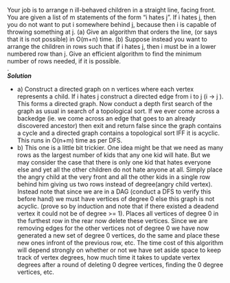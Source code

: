 Your job is to arrange n ill-behaved children in a straight line, facing front. You are given a list of m statements of the form “i hates j”. If i hates j, 
then you do not want to put i somewhere behind j, because then i is capable of throwing something at j.
(a)  Give an algorithm that orders the line, (or says that it is not possible) in O(m+n) time.
(b)  Suppose instead you want to arrange the children in rows such that if i hates j, then i must be in a lower numbered row than j. Give an efficient algorithm to find 
the minimum number of rows needed, if it is possible.   
.   
***Solution***   
* a) Construct a directed graph on n vertices where each vertex represents a child. If i hates j construct a directed edge from i to j (i -> j ).
This forms a directed graph. Now conduct a depth first search of the graph as usual in search of a topological sort. If we ever come across a backedge
(ie. we come across an edge that goes to an already discovered ancestor) then exit and return false since the graph contains a cycle and a directed
graph contains a topological sort IFF it is acyclic. This runs in O(n+m) time as per DFS.   
* b) This one is a little bit trickier. One idea might be that we need as many rows as the largest number of kids that any one kid will hate. But 
we may consider the case that there is only one kid that hates everyone else and yet all the other children do not hate anyone at all. Simply place the
angry child at the very front and all the other kids in a single row behind him giving us two rows instead of degree(angry child vertex).
Instead note that since we are in a DAG (conduct a DFS to verify this before hand) we must have vertices of degree 0 else this graph is not acyclic.
(prove so by induction and note that if there existed a deadend vertex it could not be of degree >= 1). Places all vertices of degree 0 in the furthest
row in the rear now delete these vertices. Since we are removing edges for the other vertices not of degree 0 we have now generated a new set
of degree 0 vertices, do the same and place these new ones infront of the previous row, etc. The time cost of this algorithm will depend strongly 
on whether or not we have set aside space to keep track of vertex degrees, how much time it takes to update vertex degrees after a round of
deleting 0 degree vertices, finding the 0 degree vertices, etc.
